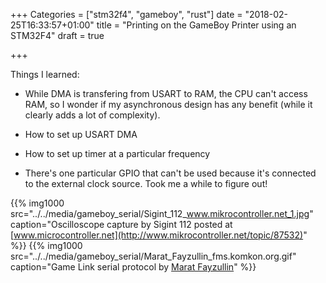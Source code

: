 +++
Categories = ["stm32f4", "gameboy", "rust"]
date = "2018-02-25T16:33:57+01:00"
title = "Printing on the GameBoy Printer using an STM32F4"
draft = true

+++

Things I learned: 

- While DMA is transfering from USART to RAM, the CPU can't access RAM, so I wonder if my asynchronous design has any benefit (while it clearly adds a lot of complexity).

- How to set up USART DMA

- How to set up timer at a particular frequency

- There's one particular GPIO that can't be used because it's connected to the external clock source.  Took me a while to figure out!

{{% img1000 src="../../media/gameboy_serial/Sigint_112_www.mikrocontroller.net_1.jpg" caption="Oscilloscope capture by Sigint 112 posted at [www.microcontroller.net](http://www.mikrocontroller.net/topic/87532)" %}}
{{% img1000 src="../../media/gameboy_serial/Marat_Fayzullin_fms.komkon.org.gif" caption="Game Link serial protocol by [Marat Fayzullin](https://fms.komkon.org/GameBoy/Tech/Hardware.html)" %}}
